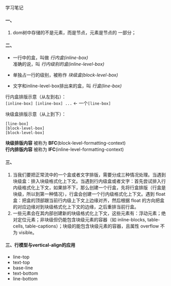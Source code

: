 学习笔记

#### 一、
1. dom树中存储的不是元素，而是节点，元素是节点的 一部分；

#### 二、
- 一行中的盒，叫做 *行内盒(inline-box)*  
  准确的说，叫 *行内级别的盒(inline-level-box)*  

- 单独占一行的级别，被称作 *块级盒(block-level-box)*  

- 文字和inline-level-box排出来的盒，叫 *行盒(line-box)*  

行内盒排版示意（从左到右）：  
 `[inline-box] [inline-box] ...` ← 一个`[line-box]`  

块级盒排版示意（从上到下）：
```
[line-box]
[block-level-box]
[block-level-box]
```

**块级排版内容** 被称为 **BFC**(block-level-formatting-context)  
**行内排版内容** 被称为 **IFC**(inline-level-formatting-context)  

#### 三、
1. 当我们要把正常流中的一个盒或者文字排版，需要分成三种情况处理。当遇到块级盒：排入块级格式化上下文。当遇到行内级盒或者文字：首先尝试排入行内级格式化上下文，如果排不下，那么创建一个行盒，先将行盒排版（行盒是块级，所以到第一种情况），行盒会创建一个行内级格式化上下文。遇到 float 盒：把盒的顶部跟当前行内级上下文上边缘对齐，然后根据 float 的方向把盒的对应边缘对到块级格式化上下文的边缘，之后重排当前行盒。
2. 一些元素会在其内部创建新的块级格式化上下文，这些元素有：浮动元素；绝对定位元素；非块级但仍能包含块级元素的容器（如 inline-blocks, table-cells, table-captions）；块级的能包含块级元素的容器，且属性 overflow 不为 visible。

#### 三、行模型与vertical-align的应用

- line-top
- text-top
- base-line
- text-bottom
- line-bottom